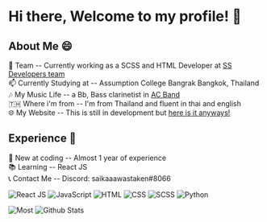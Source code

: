 # Hi there, Welcome to my profile! 👋 </br>
## About Me 😄 </br>
🔭 Team -- Currently working as a SCSS and HTML Developer at [SS Developers team](https://ssdevelopers.xyz/) </br>
📫 Currently Studying at -- Assumption College Bangrak Bangkok, Thailand </br>
🎶 My Music Life -- a Bb, Bass clarinetist in [AC Band](https://www.facebook.com/AC-Band-401703863888276/) </br>
🇹🇭 Where i'm from -- I'm from Thailand and fluent in thai and english </br>
🌐 My Website -- This is still in development but [here is it anyways!](https://ssdevelopers.xyz/Jirat_Chutrakul/)
## Experience 💼 </br>
🌱 New at coding -- Almost 1 year of experience </br>
📚 Learning -- React JS </br>
📞 Contact Me -- Discord: saikaaawastaken#8066 </br>


![React JS](https://img.shields.io/badge/React-20232A?style=for-the-badge&logo=react&logoColor=61DAFB) ![JavaScript](https://img.shields.io/badge/JavaScript-F7DF1E?style=for-the-badge&logo=javascript&logoColor=black) ![HTML](https://img.shields.io/badge/HTML5-E34F26?style=for-the-badge&logo=html5&logoColor=white)  ![CSS](https://img.shields.io/badge/CSS-264DE4?style=for-the-badge&logo=css3&logoColor=white) ![SCSS](https://img.shields.io/badge/Sass-ff17fb?style=for-the-badge&logo=sass&logoColor=white) ![Python](https://img.shields.io/badge/Python-3776AB?style=for-the-badge&logo=python&logoColor=white) 

![Most](https://github-readme-stats.vercel.app/api/top-langs/?username=jiraties&theme=radical)
![Github Stats](https://github-readme-stats.vercel.app/api?username=jiraties&show_icons=true&theme=radical)

<!--
**Jiraties/Jiraties** is a ✨ _special_ ✨ repository because its `README.md` (this file) appears on your GitHub profile.

Here are some ideas to get you started:

- 🔭 I’m currently working on ...
- 🌱 I’m currently learning ...
- 👯 I’m looking to collaborate on ...
- 🤔 I’m looking for help with ...
- 💬 Ask me about ...
- 📫 How to reach me: ...
- 😄 Pronouns: ...
- ⚡ Fun fact: ...
-->
